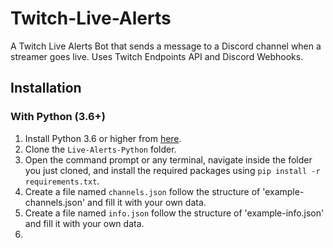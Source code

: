 # Twitch-Live-Alerts
A Twitch Live Alerts Bot that sends a message to a Discord channel when a streamer goes live.
Uses Twitch Endpoints API and Discord Webhooks.
## Installation
### With Python (3.6+)
1. Install Python 3.6 or higher from [here](https://www.python.org/downloads/).
2. Clone the `Live-Alerts-Python` folder.
3. Open the command prompt or any terminal, navigate inside the folder you just cloned, and install the required packages using `pip install -r requirements.txt`.
4. Create a file named `channels.json` follow the structure of 'example-channels.json' and fill it with your own data.
5. Create a file named `info.json` follow the structure of 'example-info.json' and fill it with your own data.
6. 